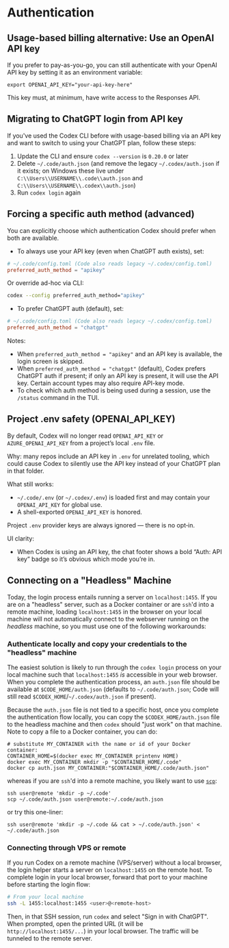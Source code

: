 # Authentication

## Usage-based billing alternative: Use an OpenAI API key

If you prefer to pay-as-you-go, you can still authenticate with your OpenAI API key by setting it as an environment variable:

```shell
export OPENAI_API_KEY="your-api-key-here"
```

This key must, at minimum, have write access to the Responses API.

## Migrating to ChatGPT login from API key

If you've used the Codex CLI before with usage-based billing via an API key and want to switch to using your ChatGPT plan, follow these steps:

1. Update the CLI and ensure `codex --version` is `0.20.0` or later
2. Delete `~/.code/auth.json` (and remove the legacy `~/.codex/auth.json` if it exists; on Windows these live under `C:\\Users\\USERNAME\\.code\\auth.json` and `C:\\Users\\USERNAME\\.codex\\auth.json`)
3. Run `codex login` again

## Forcing a specific auth method (advanced)

You can explicitly choose which authentication Codex should prefer when both are available.

- To always use your API key (even when ChatGPT auth exists), set:

```toml
# ~/.code/config.toml (Code also reads legacy ~/.codex/config.toml)
preferred_auth_method = "apikey"
```

Or override ad-hoc via CLI:

```bash
codex --config preferred_auth_method="apikey"
```

- To prefer ChatGPT auth (default), set:

```toml
# ~/.code/config.toml (Code also reads legacy ~/.codex/config.toml)
preferred_auth_method = "chatgpt"
```

Notes:

- When `preferred_auth_method = "apikey"` and an API key is available, the login screen is skipped.
- When `preferred_auth_method = "chatgpt"` (default), Codex prefers ChatGPT auth if present; if only an API key is present, it will use the API key. Certain account types may also require API-key mode.
- To check which auth method is being used during a session, use the `/status` command in the TUI.

## Project .env safety (OPENAI_API_KEY)

By default, Codex will no longer read `OPENAI_API_KEY` or `AZURE_OPENAI_API_KEY` from a project’s local `.env` file.

Why: many repos include an API key in `.env` for unrelated tooling, which could cause Codex to silently use the API key instead of your ChatGPT plan in that folder.

What still works:

- `~/.code/.env` (or `~/.codex/.env`) is loaded first and may contain your `OPENAI_API_KEY` for global use.
- A shell-exported `OPENAI_API_KEY` is honored.

Project `.env` provider keys are always ignored — there is no opt‑in.

UI clarity:

- When Codex is using an API key, the chat footer shows a bold “Auth: API key” badge so it’s obvious which mode you’re in.

## Connecting on a "Headless" Machine

Today, the login process entails running a server on `localhost:1455`. If you are on a "headless" server, such as a Docker container or are `ssh`'d into a remote machine, loading `localhost:1455` in the browser on your local machine will not automatically connect to the webserver running on the _headless_ machine, so you must use one of the following workarounds:

### Authenticate locally and copy your credentials to the "headless" machine

The easiest solution is likely to run through the `codex login` process on your local machine such that `localhost:1455` _is_ accessible in your web browser. When you complete the authentication process, an `auth.json` file should be available at `$CODE_HOME/auth.json` (defaults to `~/.code/auth.json`; Code will still read `$CODEX_HOME`/`~/.codex/auth.json` if present).

Because the `auth.json` file is not tied to a specific host, once you complete the authentication flow locally, you can copy the `$CODEX_HOME/auth.json` file to the headless machine and then `codex` should "just work" on that machine. Note to copy a file to a Docker container, you can do:

```shell
# substitute MY_CONTAINER with the name or id of your Docker container:
CONTAINER_HOME=$(docker exec MY_CONTAINER printenv HOME)
docker exec MY_CONTAINER mkdir -p "$CONTAINER_HOME/.code"
docker cp auth.json MY_CONTAINER:"$CONTAINER_HOME/.code/auth.json"
```

whereas if you are `ssh`'d into a remote machine, you likely want to use [`scp`](https://en.wikipedia.org/wiki/Secure_copy_protocol):

```shell
ssh user@remote 'mkdir -p ~/.code'
scp ~/.code/auth.json user@remote:~/.code/auth.json
```

or try this one-liner:

```shell
ssh user@remote 'mkdir -p ~/.code && cat > ~/.code/auth.json' < ~/.code/auth.json
```

### Connecting through VPS or remote

If you run Codex on a remote machine (VPS/server) without a local browser, the login helper starts a server on `localhost:1455` on the remote host. To complete login in your local browser, forward that port to your machine before starting the login flow:

```bash
# From your local machine
ssh -L 1455:localhost:1455 <user>@<remote-host>
```

Then, in that SSH session, run `codex` and select "Sign in with ChatGPT". When prompted, open the printed URL (it will be `http://localhost:1455/...`) in your local browser. The traffic will be tunneled to the remote server. 
